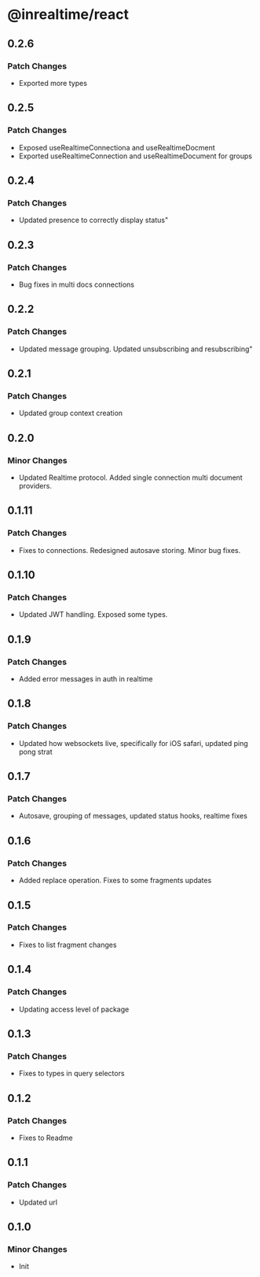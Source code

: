 # @inrealtime/react

## 0.2.6

### Patch Changes

- Exported more types

## 0.2.5

### Patch Changes

- Exposed useRealtimeConnectiona and useRealtimeDocment
- Exported useRealtimeConnection and useRealtimeDocument for groups

## 0.2.4

### Patch Changes

- Updated presence to correctly display status"

## 0.2.3

### Patch Changes

- Bug fixes in multi docs connections

## 0.2.2

### Patch Changes

- Updated message grouping. Updated unsubscribing and resubscribing"

## 0.2.1

### Patch Changes

- Updated group context creation

## 0.2.0

### Minor Changes

- Updated Realtime protocol. Added single connection multi document providers.

## 0.1.11

### Patch Changes

- Fixes to connections. Redesigned autosave storing. Minor bug fixes.

## 0.1.10

### Patch Changes

- Updated JWT handling. Exposed some types.

## 0.1.9

### Patch Changes

- Added error messages in auth in realtime

## 0.1.8

### Patch Changes

- Updated how websockets live, specifically for iOS safari, updated ping pong strat

## 0.1.7

### Patch Changes

- Autosave, grouping of messages, updated status hooks, realtime fixes

## 0.1.6

### Patch Changes

- Added replace operation. Fixes to some fragments updates

## 0.1.5

### Patch Changes

- Fixes to list fragment changes

## 0.1.4

### Patch Changes

- Updating access level of package

## 0.1.3

### Patch Changes

- Fixes to types in query selectors

## 0.1.2

### Patch Changes

- Fixes to Readme

## 0.1.1

### Patch Changes

- Updated url

## 0.1.0

### Minor Changes

- Init
